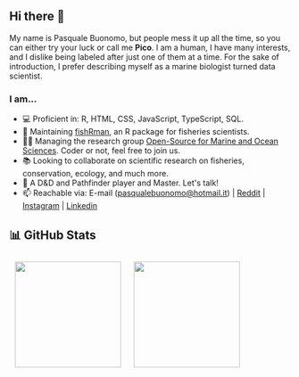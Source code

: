 ## Hi there 👋

My name is Pasquale Buonomo, but people mess it up all the time, so you can either try your luck or call me **Pico**. I am a human, I have many interests, and I dislike being labeled after just one of them at a time. For the sake of introduction, I prefer describing myself as a marine biologist turned data scientist.

<!--
**Shyentist/Shyentist** is a ✨ _special_ ✨ repository because its `README.md` (this file) appears on your GitHub profile.

Here are some ideas to get you started:-->
### I am...

- <span>&#128187;</span> Proficient in: R, HTML, CSS, JavaScript, TypeScript, SQL.
- <span>&#127907;</span> Maintaining [fishRman](https://github.com/Shyentist/fish-r-man), an R package for fisheries scientists.
- <span>&#128104;&#8205;&#127891;</span> Managing the research group [Open-Source for Marine and Ocean Sciences](https://osmos.xyz). Coder or not, feel free to join us.
- <span>&#128218;</span> Looking to collaborate on scientific research on fisheries, conservation, ecology, and much more.
- <span>&#128050;</span> A D&D and Pathfinder player and Master. Let's talk!
- 📫 Reachable via: E-mail (pasqualebuonomo@hotmail.it) | [Reddit](https://www.reddit.com/user/Pico_Shyentist) | [Instagram](https://www.instagram.com/pico_shyentist/)  | [Linkedin](https://www.linkedin.com/in/pasqualebuonomo/)

## <span>&#128202;</span> GitHub Stats
<!--![GitHub stats](https://github-readme-stats.vercel.app/api?username=Shyentist&show_icons=true&theme=nord)
![Top Langs](https://github-readme-stats.vercel.app/api/top-langs/?username=Shyentist&theme=nord)-->
<img align="left" src="https://github-readme-stats.vercel.app/api?username=Shyentist&show_icons=true&theme=nord" style="height: 190px; padding:10px;"/>
<img align="left" src="https://github-readme-stats.vercel.app/api/top-langs/?username=Shyentist&theme=nord" style="height: 190px; padding:10px;"/>
